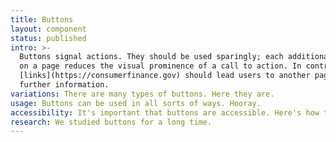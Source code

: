 ```yaml
---
title: Buttons
layout: component
status: published
intro: >-
  Buttons signal actions. They should be used sparingly; each additional button
  on a page reduces the visual prominence of a call to action. In contrast,
  [links](https://consumerfinance.gov) should lead users to another page or
  further information.
variations: There are many types of buttons. Here they are.
usage: Buttons can be used in all sorts of ways. Hooray.
accessibility: It's important that buttons are accessible. Here's how to ensure that.
research: We studied buttons for a long time.
---
```


